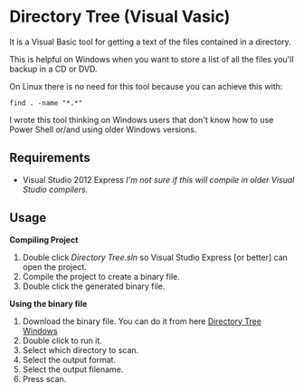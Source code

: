 Directory Tree (Visual Vasic)
=====================

It is a Visual Basic tool for getting a text of the files contained in a directory. 

This is helpful on Windows when you want to store a list of all the files you'll backup in a CD or DVD.

On Linux there is no need for this tool because you can achieve this with:
```
find . -name "*.*"
```

I wrote this tool thinking on Windows users that don't know how to use Power Shell or/and using older Windows versions.

## Requirements
- Visual Studio 2012 Express
*I'm not sure if this will compile in older Visual Studio compilers.*


## Usage

**Compiling Project**

1. Double click *Directory Tree.sln* so Visual Studio Express [or better] can open the project.
2. Compile the project to create a binary file.
3. Double click the generated binary file.

**Using the binary file**

1. Download the binary file. You can do it from here [Directory Tree Windows](https://github.com/LagrangianPoint/Directory-Tree-Visual-Basic/raw/master/Directory%20Tree/Directory%20Tree/bin/Debug/Directory%20Tree.zip )
2. Double click to run it.
3. Select which directory to scan.
4. Select the output format.
5. Select the output filename.
6. Press scan.




